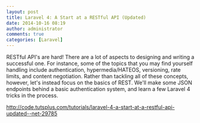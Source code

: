 ```yaml
---
layout: post
title: Laravel 4: A Start at a RESTful API (Updated)
date: 2014-10-16 08:19
author: administrator
comments: true
categories: [Laravel]
---
```

RESTful API's are hard! There are a lot of aspects to designing and writing a successful one. For instance, some of the topics that you may find yourself handling include authentication, hypermedia/HATEOS, versioning, rate limits, and content negotiation. Rather than tackling all of these concepts, however, let's instead focus on the basics of REST. We'll make some JSON endpoints behind a basic authentication system, and learn a few Laravel 4 tricks in the process.

<a href="http://code.tutsplus.com/tutorials/laravel-4-a-start-at-a-restful-api-updated--net-29785" target="_blank">http://code.tutsplus.com/tutorials/laravel-4-a-start-at-a-restful-api-updated--net-29785</a>
